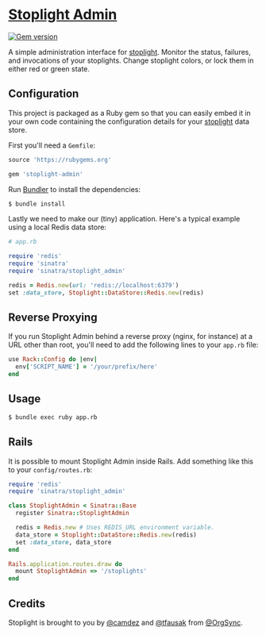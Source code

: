 # [Stoplight Admin][1]

[![Gem version][7]][8]

A simple administration interface for [stoplight][2].  Monitor the
status, failures, and invocations of your stoplights.  Change
stoplight colors, or lock them in either red or green state.

## Configuration

This project is packaged as a Ruby gem so that you can easily embed it
in your own code containing the configuration details for your
[stoplight][2] data store.

First you'll need a `Gemfile`:

``` rb
source 'https://rubygems.org'

gem 'stoplight-admin'
```

Run [Bundler][3] to install the dependencies:

``` sh
$ bundle install
```

Lastly we need to make our (tiny) application. Here's a typical
example using a local Redis data store:

``` rb
# app.rb

require 'redis'
require 'sinatra'
require 'sinatra/stoplight_admin'

redis = Redis.new(url: 'redis://localhost:6379')
set :data_store, Stoplight::DataStore::Redis.new(redis)
```

## Reverse Proxying

If you run Stoplight Admin behind a reverse proxy (nginx, for
instance) at a URL other than root, you'll need to add the following
lines to your `app.rb` file:

``` rb
use Rack::Config do |env|
  env['SCRIPT_NAME'] = '/your/prefix/here'
end
```

## Usage

``` sh
$ bundle exec ruby app.rb
```

## Rails

It is possible to mount Stoplight Admin inside Rails.
Add something like this to your `config/routes.rb`:

``` rb
require 'redis'
require 'sinatra/stoplight_admin'

class StoplightAdmin < Sinatra::Base
  register Sinatra::StoplightAdmin

  redis = Redis.new # Uses REDIS_URL environment variable.
  data_store = Stoplight::DataStore::Redis.new(redis)
  set :data_store, data_store
end

Rails.application.routes.draw do
  mount StoplightAdmin => '/stoplights'
end
```

## Credits

Stoplight is brought to you by [@camdez][4] and [@tfausak][5] from
[@OrgSync][6].

[1]: https://github.com/bolshakov/stoplight-admin
[2]: https://github.com/bolshakov/stoplight
[3]: http://bundler.io
[4]: https://github.com/camdez
[5]: https://github.com/tfausak
[6]: https://github.com/OrgSync
[7]: https://badge.fury.io/rb/stoplight-admin.svg
[8]: https://rubygems.org/gems/stoplight-admin
